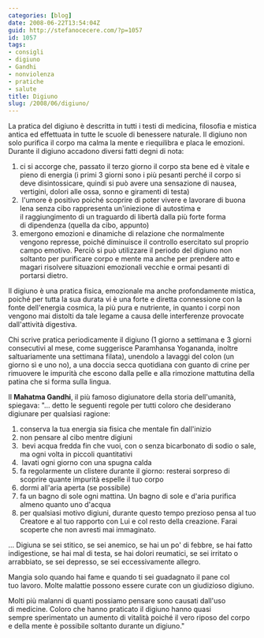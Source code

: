 ```yaml
---
categories: [blog]
date: 2008-06-22T13:54:04Z
guid: http://stefanocecere.com/?p=1057
id: 1057
tags:
- consigli
- digiuno
- Gandhi
- nonviolenza
- pratiche
- salute
title: Digiuno
slug: /2008/06/digiuno/
---
```


La pratica del digiuno è descritta in tutti i testi di medicina, filosofia e mistica antica ed effettuata in tutte le scuole di benessere naturale. Il digiuno non solo purifica il corpo ma calma la mente e riequilibra e placa le emozioni. Durante il digiuno accadono diversi fatti degni di nota:

  1. ci si accorge che, passato il terzo giorno il corpo sta bene ed è vitale e pieno di energia (i primi 3 giorni sono i più pesanti perché il corpo si deve disintossicare, quindi si può avere una sensazione di nausea, vertigini, dolori alle ossa, sonno e giramenti di testa)
  2.  l'umore è positivo poiché scoprire di poter vivere e lavorare di buona lena senza cibo rappresenta un'iniezione di autostima e il raggiungimento di un traguardo di libertà dalla più forte forma di dipendenza (quella da cibo, appunto)
  3. emergono emozioni e dinamiche di relazione che normalmente vengono represse, poiché diminuisce il controllo esercitato sul proprio campo emotivo. Perciò si può utilizzare il periodo del digiuno non soltanto per purificare corpo e mente ma anche per prendere atto e magari risolvere situazioni emozionali vecchie e ormai pesanti di portarsi dietro.

Il digiuno è una pratica fisica, emozionale ma anche profondamente mistica, poiché per tutta la sua durata vi è una forte e diretta connessione con la fonte dell'energia cosmica, la più pura e nutriente, in quanto i corpi non vengono mai distolti da tale legame a causa delle interferenze provocate dall'attività digestiva.
  
Chi scrive pratica periodicamente il digiuno (1 giorno a settimana e 3 giorni consecutivi al mese, come suggerisce Paramhansa Yogananda, inoltre saltuariamente una settimana filata), unendolo a lavaggi del colon (un giorno sì e uno no), a una doccia secca quotidiana con guanto di crine per rimuovere le impurità che escono dalla pelle e alla rimozione mattutina della patina che si forma sulla lingua.

Il **Mahatma Gandhi**, il più famoso digiunatore della storia dell'umanità, spiegava: "… detto le seguenti regole per tutti coloro che desiderano digiunare per qualsiasi ragione:

  1. conserva la tua energia sia fisica che mentale fin dall'inizio
  2. non pensare al cibo mentre digiuni
  3.  bevi acqua fredda fin che vuoi, con o senza bicarbonato di sodio o sale, ma ogni volta in piccoli quantitativi
  4.  lavati ogni giorno con una spugna calda
  5. fa regolarmente un clistere durante il giorno: resterai sorpreso di scoprire quante impurità espelle il tuo corpo
  6. dormi all'aria aperta (se possibile)
  7. fa un bagno di sole ogni mattina. Un bagno di sole e d'aria purifica almeno quanto uno d'acqua
  8. per qualsiasi motivo digiuni, durante questo tempo prezioso pensa al tuo Creatore e al tuo rapporto con Lui e col resto della creazione. Farai scoperte che non avresti mai immaginato.

… Digiuna se sei stitico, se sei anemico, se hai un po' di febbre, se hai fatto indigestione, se hai mal di testa, se hai dolori reumatici, se sei irritato o arrabbiato, se sei depresso, se sei eccessivamente allegro.

Mangia solo quando hai fame e quando ti sei guadagnato il pane col tuo lavoro. Molte malattie possono essere curate con un giudizioso digiuno. 
  
Molti più malanni di quanti possiamo pensare sono causati dall'uso di medicine. Coloro che hanno praticato il digiuno hanno quasi sempre sperimentato un aumento di vitalità poiché il vero riposo del corpo e della mente è possibile soltanto durante un digiuno."